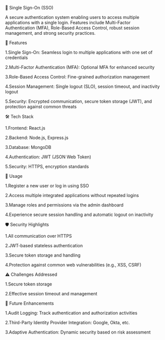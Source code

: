 🔐 Single Sign-On (SSO)

A secure authentication system enabling users to access multiple applications with a single login. Features include Multi-Factor Authentication (MFA), Role-Based Access Control, robust session management, and strong security practices.

🚀 Features


1.Single Sign-On: Seamless login to multiple applications with one set of credentials

2.Multi-Factor Authentication (MFA): Optional MFA for enhanced security

3.Role-Based Access Control: Fine-grained authorization management

4.Session Management: Single logout (SLO), session timeout, and inactivity logout

5.Security: Encrypted communication, secure token storage (JWT), and protection against common threats

🛠️ Tech Stack


1.Frontend: React.js

2.Backend: Node.js, Express.js

3.Database: MongoDB

4.Authentication: JWT (JSON Web Token)

5.Security: HTTPS, encryption standards

📘 Usage


1.Register a new user or log in using SSO

2.Access multiple integrated applications without repeated logins

3.Manage roles and permissions via the admin dashboard

4.Experience secure session handling and automatic logout on inactivity

🛡️ Security Highlights


1.All communication over HTTPS

2.JWT-based stateless authentication

3.Secure token storage and handling

4.Protection against common web vulnerabilities (e.g., XSS, CSRF)

⚠️ Challenges Addressed


1.Secure token storage

2.Effective session timeout and management

🔮 Future Enhancements


1.Audit Logging: Track authentication and authorization activities

2.Third-Party Identity Provider Integration: Google, Okta, etc.

3.Adaptive Authentication: Dynamic security based on risk assessment

